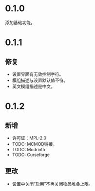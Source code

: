 # 0.1.0
添加基础功能。
# 0.1.1
## 修复
- 设置界面有无效控制字符。
- 模组描述与设置默认值不符。
- 英文模组描述是中文。
# 0.1.2
## 新增
- 许可证：MPL-2.0
- TODO: MCMOD链接。
- TODO: Modrinth
- TODO: Curseforge
## 更改
- 设置中关闭“启用”不再关闭物品堆叠上限。